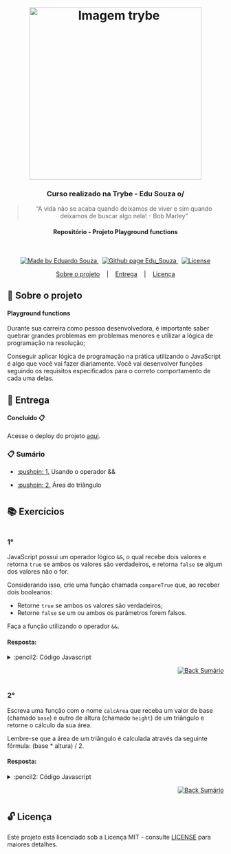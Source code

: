 <h1 align="center">
  <img align="center" alt="Imagem trybe" src="https://www.origamid.com/projetos/og-origamid.png" width="400px" />
</h1>

<h3 align="center">
  Curso realizado na Trybe - Edu Souza o/
</h3>

<blockquote align="center">“A vida não se acaba quando deixamos de viver e sim quando deixamos de buscar algo nela! - Bob Marley”</blockquote>

<h4 align="center">
  Repositório - Projeto Playground functions
</h4>

<br/>

<p align="center">
  <a href="https://github.com/EduSouza-programmer"    target="_blank">
    <img alt="Made by Eduardo Souza" src="https://img.shields.io/badge/made%20by-Edu%20Souza-%23F8952D">
  </a>&nbsp;
  <a href="https://edusouza-programmer.github.io/" target="_blank">
    <img alt="Github page Edu_Souza " src="https://img.shields.io/badge/Github%20page-Edu_Souza-orange">
  </a>&nbsp;
  <a href="#" >
    <img alt="License" src="https://img.shields.io/badge/license-MIT-%23F8952D">
  </a>
</p>

<p align="center">
  <a href="#rocket-Sobre-o-projeto">Sobre o projeto</a>&nbsp; &nbsp; |&nbsp; &nbsp;
  <a href="#postbox-Entrega"">Entrega</a>&nbsp; &nbsp; |&nbsp; &nbsp;
  <a href="#unlock-Licença">Licença</a>
</p>

## :rocket: Sobre o projeto

#### Playground functions

Durante sua carreira como pessoa desenvolvedora, é importante saber quebrar grandes problemas em problemas menores e utilizar a lógica de programação na resolução;

Conseguir aplicar lógica de programação na prática utilizando o JavaScript é algo que você vai fazer diariamente.
Você vai desenvolver funções seguindo os requisitos especificados para o correto comportamento de cada uma delas.

<!-- #### Screenshots:

<p align=center >
  <img height="210px"  src="./img/home_desktop.png"> &nbsp;
  <img height="235px" src="./img/mobile.png">
</p> -->

## :postbox: Entrega

#### Concluido :clipboard:

Acesse o deploy do projeto [aqui](https://edusouza-programmer.github.io/css_com_sass-origamid/).

### :clipboard: Sumário

- <p><a href="#1"> :pushpin: 1.</a> Usando o operador &&</p>
- <p><a href="#2"> :pushpin: 2.</a> Área do triângulo</p>

#

## :books: Exercícios

#

### 1°

JavaScript possui um operador lógico `&&`, o qual recebe dois valores e retorna `true` se ambos os valores são verdadeiros, e retorna `false` se algum dos valores não o for.

Considerando isso, crie uma função chamada `compareTrue` que, ao receber dois booleanos:

- Retorne `true` se ambos os valores são verdadeiros;
- Retorne `false` se um ou ambos os parâmetros forem falsos.

Faça a função utilizando o operador `&&`.

#### Resposta:

<details>
 <summary> :pencil2: Código Javascript</summary>

```js
function compareTrue(a, b) {
  // seu código aqui
  return a && b;
}
```

</details>

<p align="right">
    <a href="#clipboard-Sumário">
    <img alt="Back Sumário" src="https://img.shields.io/badge/Back-Sum%C3%A1rio-orange">
  </a>
</p>

#

### 2°

Escreva uma função com o nome `calcArea` que receba um valor de base (chamado `base`) e outro de altura (chamado `height`) de um triângulo e retorne o cálculo da sua área.

Lembre-se que a área de um triângulo é calculada através da seguinte fórmula: (base * altura) / 2.

#### Resposta:

<details>
 <summary> :pencil2: Código Javascript</summary>

```js
function compareTrue(a, b) {
  // seu código aqui
  return a && b;
}
```

</details>

<p align="right">
    <a href="#clipboard-Sumário">
    <img alt="Back Sumário" src="https://img.shields.io/badge/Back-Sum%C3%A1rio-orange">
  </a>
</p>

#



#
## :unlock: Licença

Este projeto está licenciado sob a Licença MIT - consulte [LICENSE](https://opensource.org/licenses/MIT) para maiores detalhes.
